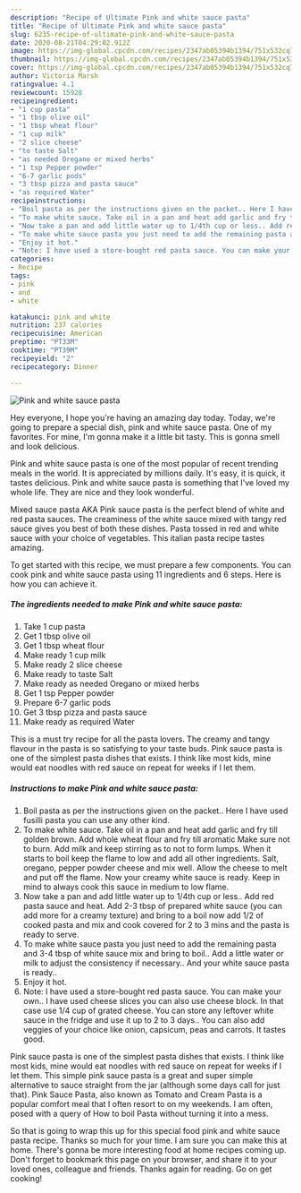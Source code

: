 ```yaml
---
description: "Recipe of Ultimate Pink and white sauce pasta"
title: "Recipe of Ultimate Pink and white sauce pasta"
slug: 6235-recipe-of-ultimate-pink-and-white-sauce-pasta
date: 2020-08-21T04:29:02.912Z
image: https://img-global.cpcdn.com/recipes/2347ab05394b1394/751x532cq70/pink-and-white-sauce-pasta-recipe-main-photo.jpg
thumbnail: https://img-global.cpcdn.com/recipes/2347ab05394b1394/751x532cq70/pink-and-white-sauce-pasta-recipe-main-photo.jpg
cover: https://img-global.cpcdn.com/recipes/2347ab05394b1394/751x532cq70/pink-and-white-sauce-pasta-recipe-main-photo.jpg
author: Victoria Marsh
ratingvalue: 4.1
reviewcount: 15928
recipeingredient:
- "1 cup pasta"
- "1 tbsp olive oil"
- "1 tbsp wheat flour"
- "1 cup milk"
- "2 slice cheese"
- "to taste Salt"
- "as needed Oregano or mixed herbs"
- "1 tsp Pepper powder"
- "6-7 garlic pods"
- "3 tbsp pizza and pasta sauce"
- "as required Water"
recipeinstructions:
- "Boil pasta as per the instructions given on the packet.. Here I have used fusilli pasta you can use any other kind."
- "To make white sauce. Take oil in a pan and heat add garlic and fry till golden brown. Add whole wheat flour and fry till aromatic Make sure not to burn. Add milk and keep stirring as to not to form lumps. When it starts to boil keep the flame to low and add all other ingredients. Salt, oregano, pepper powder cheese and mix well. Allow the cheese to melt and put off the flame. Now your creamy white sauce is ready. Keep in mind to always cook this sauce in medium to low flame."
- "Now take a pan and add little water up to 1/4th cup or less.. Add red pasta sauce and heat. Add 2-3 tbsp of prepared white sauce (you can add more for a creamy texture) and bring to a boil now add 1/2 of cooked pasta and mix and cook covered for 2 to 3 mins and the pasta is ready to serve."
- "To make white sauce pasta you just need to add the remaining pasta and 3-4 tbsp of white sauce mix and bring to boil.. Add a little water or milk to adjust the consistency if necessary.. And your white sauce pasta is ready.."
- "Enjoy it hot."
- "Note: I have used a store-bought red pasta sauce. You can make your own.. I have used cheese slices you can also use cheese block. In that case use 1/4 cup of grated cheese. You can store any leftover white sauce in the fridge and use it up to 2 to 3 days.. You can also add veggies of your choice like onion, capsicum, peas and carrots. It tastes good."
categories:
- Recipe
tags:
- pink
- and
- white

katakunci: pink and white 
nutrition: 237 calories
recipecuisine: American
preptime: "PT33M"
cooktime: "PT39M"
recipeyield: "2"
recipecategory: Dinner

---
```



![Pink and white sauce pasta](https://img-global.cpcdn.com/recipes/2347ab05394b1394/751x532cq70/pink-and-white-sauce-pasta-recipe-main-photo.jpg)

Hey everyone, I hope you're having an amazing day today. Today, we're going to prepare a special dish, pink and white sauce pasta. One of my favorites. For mine, I'm gonna make it a little bit tasty. This is gonna smell and look delicious.

Pink and white sauce pasta is one of the most popular of recent trending meals in the world. It is appreciated by millions daily. It's easy, it is quick, it tastes delicious. Pink and white sauce pasta is something that I've loved my whole life. They are nice and they look wonderful.

Mixed sauce pasta AKA Pink sauce pasta is the perfect blend of white and red pasta sauces. The creaminess of the white sauce mixed with tangy red sauce gives you best of both these dishes. Pasta tossed in red and white sauce with your choice of vegetables. This italian pasta recipe tastes amazing.


To get started with this recipe, we must prepare a few components. You can cook pink and white sauce pasta using 11 ingredients and 6 steps. Here is how you can achieve it.

<!--inarticleads1-->

##### The ingredients needed to make Pink and white sauce pasta:

1. Take 1 cup pasta
1. Get 1 tbsp olive oil
1. Get 1 tbsp wheat flour
1. Make ready 1 cup milk
1. Make ready 2 slice cheese
1. Make ready to taste Salt
1. Make ready as needed Oregano or mixed herbs
1. Get 1 tsp Pepper powder
1. Prepare 6-7 garlic pods
1. Get 3 tbsp pizza and pasta sauce
1. Make ready as required Water


This is a must try recipe for all the pasta lovers. The creamy and tangy flavour in the pasta is so satisfying to your taste buds. Pink sauce pasta is one of the simplest pasta dishes that exists. I think like most kids, mine would eat noodles with red sauce on repeat for weeks if I let them. 

<!--inarticleads2-->

##### Instructions to make Pink and white sauce pasta:

1. Boil pasta as per the instructions given on the packet.. Here I have used fusilli pasta you can use any other kind.
1. To make white sauce. Take oil in a pan and heat add garlic and fry till golden brown. Add whole wheat flour and fry till aromatic Make sure not to burn. Add milk and keep stirring as to not to form lumps. When it starts to boil keep the flame to low and add all other ingredients. Salt, oregano, pepper powder cheese and mix well. Allow the cheese to melt and put off the flame. Now your creamy white sauce is ready. Keep in mind to always cook this sauce in medium to low flame.
1. Now take a pan and add little water up to 1/4th cup or less.. Add red pasta sauce and heat. Add 2-3 tbsp of prepared white sauce (you can add more for a creamy texture) and bring to a boil now add 1/2 of cooked pasta and mix and cook covered for 2 to 3 mins and the pasta is ready to serve.
1. To make white sauce pasta you just need to add the remaining pasta and 3-4 tbsp of white sauce mix and bring to boil.. Add a little water or milk to adjust the consistency if necessary.. And your white sauce pasta is ready..
1. Enjoy it hot.
1. Note: I have used a store-bought red pasta sauce. You can make your own.. I have used cheese slices you can also use cheese block. In that case use 1/4 cup of grated cheese. You can store any leftover white sauce in the fridge and use it up to 2 to 3 days.. You can also add veggies of your choice like onion, capsicum, peas and carrots. It tastes good.


Pink sauce pasta is one of the simplest pasta dishes that exists. I think like most kids, mine would eat noodles with red sauce on repeat for weeks if I let them. This simple pink sauce pasta is a great and super simple alternative to sauce straight from the jar (although some days call for just that). Pink Sauce Pasta, also known as Tomato and Cream Pasta is a popular comfort meal that I often resort to on my weekends. I am often, posed with a query of How to boil Pasta without turning it into a mess. 

So that is going to wrap this up for this special food pink and white sauce pasta recipe. Thanks so much for your time. I am sure you can make this at home. There's gonna be more interesting food at home recipes coming up. Don't forget to bookmark this page on your browser, and share it to your loved ones, colleague and friends. Thanks again for reading. Go on get cooking!
